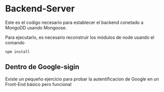 # Backend-Server

Este es el codigo necesario para establecer el backend
conetado a MongoDD usando Mongoose.

Para ejecutarlo, es necesario reconstruir los módulos de node
usando el comando

```
npm install

```

## Dentro de Google-sigin
Existe un pequeño ejercicio para probar 
la autentificacion de Google en un Front-End básico 
pero funcional